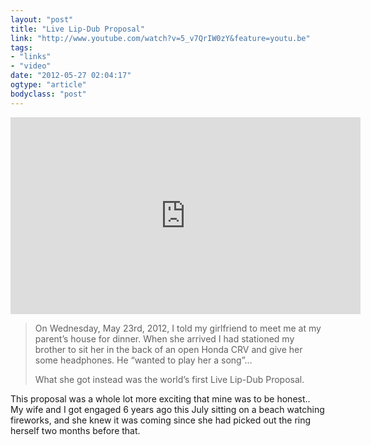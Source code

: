 ```yaml
---
layout: "post"
title: "Live Lip-Dub Proposal"
link: "http://www.youtube.com/watch?v=5_v7QrIW0zY&feature=youtu.be"
tags: 
- "links"
- "video"
date: "2012-05-27 02:04:17"
ogtype: "article"
bodyclass: "post"
---
```


<iframe allowfullscreen="" frameborder="0" height="315" src="http://www.youtube.com/embed/5_v7QrIW0zY" width="560"></iframe>

> On Wednesday, May 23rd, 2012, I told my girlfriend to meet me at my parent’s house for dinner. When she arrived I had stationed my brother to sit her in the back of an open Honda CRV and give her some headphones. He “wanted to play her a song”…
> 
> What she got instead was the world’s first Live Lip-Dub Proposal.

This proposal was a whole lot more exciting that mine was to be honest.. My wife and I got engaged 6 years ago this July sitting on a beach watching fireworks, and she knew it was coming since she had picked out the ring herself two months before that.